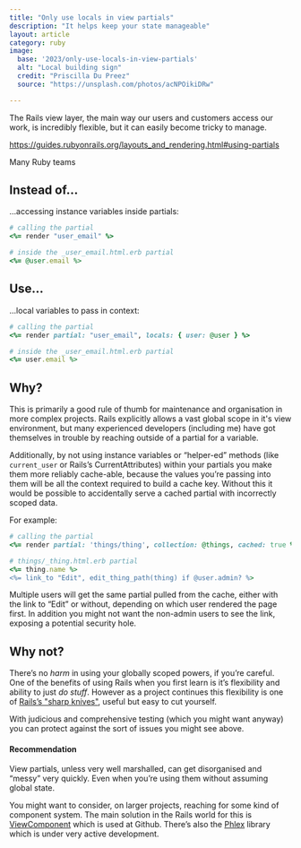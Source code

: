 ```yaml
---
title: "Only use locals in view partials"
description: "It helps keep your state manageable"
layout: article
category: ruby
image:
  base: '2023/only-use-locals-in-view-partials'
  alt: "Local building sign"
  credit: "Priscilla Du Preez"
  source: "https://unsplash.com/photos/acNPOikiDRw"

---
```


The Rails view layer, the main way our users and customers access our work, is incredibly flexible, but it can easily become tricky to manage.

https://guides.rubyonrails.org/layouts_and_rendering.html#using-partials

Many Ruby teams 

## Instead of…

…accessing instance variables inside partials:

```ruby
# calling the partial
<%= render "user_email" %>

# inside the _user_email.html.erb partial
<%= @user.email %>
```


## Use…

…local variables to pass in context:

```ruby
# calling the partial
<%= render partial: "user_email", locals: { user: @user } %>

# inside the _user_email.html.erb partial
<%= user.email %>
```


## Why?

This is primarily a good rule of thumb for maintenance and organisation in more complex projects. Rails explicitly allows a vast global scope in it's view environment, but many experienced developers (including me) have got themselves in trouble by reaching outside of a partial for a variable.

Additionally, by not using instance variables or “helper-ed” methods (like `current_user` or Rails’s CurrentAttributes) within your partials you make them more reliably cache-able, because the values you’re passing into them will be all the context required to build a cache key. Without this it would be possible to accidentally serve a cached partial with incorrectly scoped data.

For example:

```ruby
# calling the partial
<%= render partial: 'things/thing', collection: @things, cached: true %>

# things/_thing.html.erb partial
<%= thing.name %>
<%= link_to "Edit", edit_thing_path(thing) if @user.admin? %>
```

Multiple users will get the same partial pulled from the cache, either with the link to “Edit” or without, depending on which user rendered the page first. In addition you might not want the non-admin users to see the link, exposing a potential security hole.


## Why not?

There’s no _harm_ in using your globally scoped powers, if you’re careful. One of the benefits of using Rails when you first learn is it’s flexibility and ability to just _do stuff_. However as a project continues this flexibility is one of [Rails’s "sharp knives"](https://rubyonrails.org/doctrine#provide-sharp-knives), useful but easy to cut yourself.

With judicious and comprehensive testing (which you might want anyway) you can protect against the sort of issues you might see above.


#### Recommendation

View partials, unless very well marshalled, can get disorganised and “messy” very quickly. Even when you’re using them without assuming global state.

You might want to consider, on larger projects, reaching for some kind of component system. The main solution in the Rails world for this is [ViewComponent](https://viewcomponent.org/) which is used at Github. There’s also the [Phlex](https://www.phlex.fun/) library which is under very active development.
